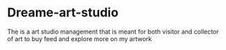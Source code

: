 # Dreame-art-studio
The is a art studio management that is meant for both visitor and collector of art to buy feed and explore more on my artwork 
